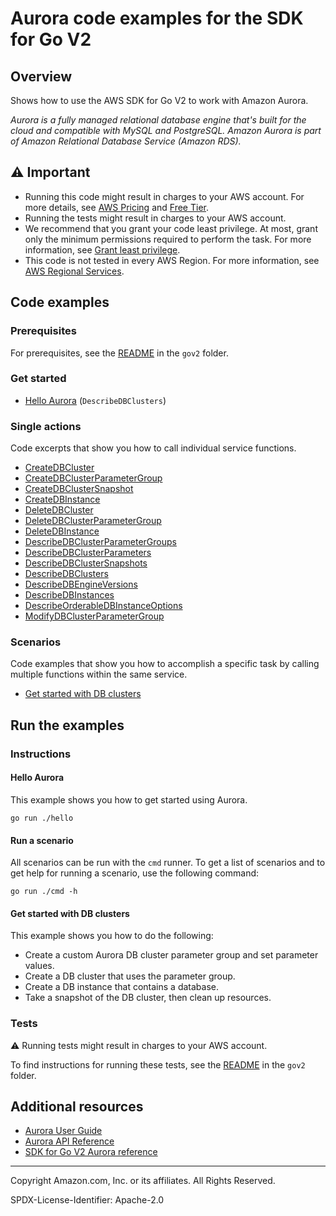 # Aurora code examples for the SDK for Go V2

## Overview

Shows how to use the AWS SDK for Go V2 to work with Amazon Aurora.

<!--custom.overview.start-->
<!--custom.overview.end-->

_Aurora is a fully managed relational database engine that's built for the cloud and compatible with MySQL and PostgreSQL. Amazon Aurora is part of Amazon Relational Database Service (Amazon RDS)._

## ⚠ Important

* Running this code might result in charges to your AWS account. For more details, see [AWS Pricing](https://aws.amazon.com/pricing/) and [Free Tier](https://aws.amazon.com/free/).
* Running the tests might result in charges to your AWS account.
* We recommend that you grant your code least privilege. At most, grant only the minimum permissions required to perform the task. For more information, see [Grant least privilege](https://docs.aws.amazon.com/IAM/latest/UserGuide/best-practices.html#grant-least-privilege).
* This code is not tested in every AWS Region. For more information, see [AWS Regional Services](https://aws.amazon.com/about-aws/global-infrastructure/regional-product-services).

<!--custom.important.start-->
<!--custom.important.end-->

## Code examples

### Prerequisites

For prerequisites, see the [README](../README.md#Prerequisites) in the `gov2` folder.


<!--custom.prerequisites.start-->
<!--custom.prerequisites.end-->

### Get started

- [Hello Aurora](hello/hello.go#L4) (`DescribeDBClusters`)


### Single actions

Code excerpts that show you how to call individual service functions.

- [CreateDBCluster](actions/clusters.go#L160)
- [CreateDBClusterParameterGroup](actions/clusters.go#L47)
- [CreateDBClusterSnapshot](actions/clusters.go#L206)
- [CreateDBInstance](actions/clusters.go#L243)
- [DeleteDBCluster](actions/clusters.go#L188)
- [DeleteDBClusterParameterGroup](actions/clusters.go#L71)
- [DeleteDBInstance](actions/clusters.go#L290)
- [DescribeDBClusterParameterGroups](actions/clusters.go#L23)
- [DescribeDBClusterParameters](actions/clusters.go#L89)
- [DescribeDBClusterSnapshots](actions/clusters.go#L225)
- [DescribeDBClusters](actions/clusters.go#L136)
- [DescribeDBEngineVersions](actions/clusters.go#L309)
- [DescribeDBInstances](actions/clusters.go#L265)
- [DescribeOrderableDBInstanceOptions](actions/clusters.go#L330)
- [ModifyDBClusterParameterGroup](actions/clusters.go#L117)

### Scenarios

Code examples that show you how to accomplish a specific task by calling multiple
functions within the same service.

- [Get started with DB clusters](scenarios/get_started_clusters.go)


<!--custom.examples.start-->
<!--custom.examples.end-->

## Run the examples

### Instructions


<!--custom.instructions.start-->
<!--custom.instructions.end-->

#### Hello Aurora

This example shows you how to get started using Aurora.

```
go run ./hello
```

#### Run a scenario

All scenarios can be run with the `cmd` runner. To get a list of scenarios
and to get help for running a scenario, use the following command:

```
go run ./cmd -h
```

#### Get started with DB clusters

This example shows you how to do the following:

- Create a custom Aurora DB cluster parameter group and set parameter values.
- Create a DB cluster that uses the parameter group.
- Create a DB instance that contains a database.
- Take a snapshot of the DB cluster, then clean up resources.

<!--custom.scenario_prereqs.aurora_Scenario_GetStartedClusters.start-->
<!--custom.scenario_prereqs.aurora_Scenario_GetStartedClusters.end-->


<!--custom.scenarios.aurora_Scenario_GetStartedClusters.start-->
<!--custom.scenarios.aurora_Scenario_GetStartedClusters.end-->

### Tests

⚠ Running tests might result in charges to your AWS account.


To find instructions for running these tests, see the [README](../README.md#Tests)
in the `gov2` folder.



<!--custom.tests.start-->
<!--custom.tests.end-->

## Additional resources

- [Aurora User Guide](https://docs.aws.amazon.com/AmazonRDS/latest/AuroraUserGuide/CHAP_AuroraOverview.html)
- [Aurora API Reference](https://docs.aws.amazon.com/AmazonRDS/latest/APIReference/Welcome.html)
- [SDK for Go V2 Aurora reference](https://pkg.go.dev/github.com/aws/aws-sdk-go-v2/service/rds)

<!--custom.resources.start-->
<!--custom.resources.end-->

---

Copyright Amazon.com, Inc. or its affiliates. All Rights Reserved.

SPDX-License-Identifier: Apache-2.0